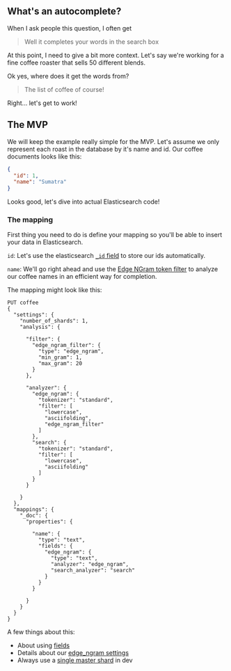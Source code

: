 ## What's an autocomplete?

When I ask people this question, I often get

> Well it completes your words in the search box

At this point, I need to give a bit more context. Let's say we're working for a fine coffee roaster that sells 50 different blends.

Ok yes, where does it get the words from?

> The list of coffee of course!

Right... let's get to work!




## The MVP

We will keep the example really simple for the MVP. Let's assume we only represent each roast in the database by it's name and id. Our coffee documents looks like this:

```json
{
  "id": 1,
  "name": "Sumatra"
}
```

Looks good, let's dive into actual Elasticsearch code!




### The mapping

First thing you need to do is define your mapping so you'll be able to insert your data in Elasticsearch.

`id`: Let's use the elasticsearch [`_id` field](https://www.elastic.co/guide/en/elasticsearch/reference/current/mapping-id-field.html) to store our ids automatically.

`name`: We'll go right ahead and use the [Edge NGram token filter](https://www.elastic.co/guide/en/elasticsearch/reference/current/analysis-edgengram-tokenfilter.html) to analyze our coffee names in an efficient way for completion.

The mapping might look like this:

```
PUT coffee
{
  "settings": {
    "number_of_shards": 1,
    "analysis": {

      "filter": {
        "edge_ngram_filter": {
          "type": "edge_ngram",
          "min_gram": 1,
          "max_gram": 20
        }
      },

      "analyzer": {
        "edge_ngram": {
          "tokenizer": "standard",
          "filter": [
            "lowercase",
            "asciifolding",
            "edge_ngram_filter"
          ]
        },
        "search": {
          "tokenizer": "standard",
          "filter": [
            "lowercase",
            "asciifolding"
          ]
        }
      }
      
    }
  },
  "mappings": {
    "_doc": {
      "properties": {
        
        "name": {
          "type": "text",
          "fields": {
            "edge_ngram": {
              "type": "text",
              "analyzer": "edge_ngram",
              "search_analyzer": "search"
            }
          }
        }

      }
    }
  }
}
```

A few things about this:
- About using [fields](/autocomplete/mapping/fields.md)
- Details about our [edge_ngram settings](/autocomplete/mapping/edge_ngram.md)
- Always use a [single master shard](/autocomplete/mapping/number_of_shards.md) in dev
